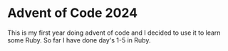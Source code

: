 # Advent of Code 2024

This is my first year doing advent of code and I decided to use it to learn some Ruby. 
So far I have done day's 1-5 in Ruby.
